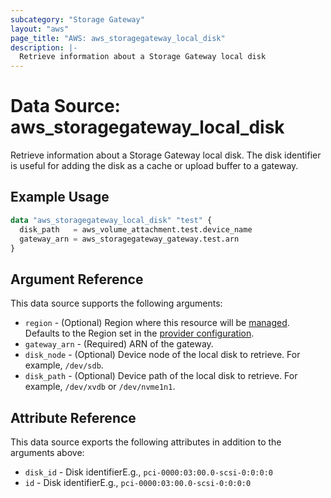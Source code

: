 ```yaml
---
subcategory: "Storage Gateway"
layout: "aws"
page_title: "AWS: aws_storagegateway_local_disk"
description: |-
  Retrieve information about a Storage Gateway local disk
---
```


# Data Source: aws_storagegateway_local_disk

Retrieve information about a Storage Gateway local disk. The disk identifier is useful for adding the disk as a cache or upload buffer to a gateway.

## Example Usage

```terraform
data "aws_storagegateway_local_disk" "test" {
  disk_path   = aws_volume_attachment.test.device_name
  gateway_arn = aws_storagegateway_gateway.test.arn
}
```

## Argument Reference

This data source supports the following arguments:

* `region` - (Optional) Region where this resource will be [managed](https://docs.aws.amazon.com/general/latest/gr/rande.html#regional-endpoints). Defaults to the Region set in the [provider configuration](https://registry.terraform.io/providers/hashicorp/aws/latest/docs#aws-configuration-reference).
* `gateway_arn` - (Required) ARN of the gateway.
* `disk_node` - (Optional) Device node of the local disk to retrieve. For example, `/dev/sdb`.
* `disk_path` - (Optional) Device path of the local disk to retrieve. For example, `/dev/xvdb` or `/dev/nvme1n1`.

## Attribute Reference

This data source exports the following attributes in addition to the arguments above:

* `disk_id` - Disk identifierE.g., `pci-0000:03:00.0-scsi-0:0:0:0`
* `id` - Disk identifierE.g., `pci-0000:03:00.0-scsi-0:0:0:0`
